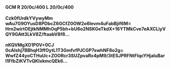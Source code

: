 #### GCM R 20/0c/400 L 20/0c/400
**Czk0fUrdkYVywyMm**<br/>**wAu7G9OYusD8PDbcZ6GCfZ0OW2o6Ievm4uFabBjif6M=**<br/>**Hrn2wirtOEjtkNMMhOqP5bh+bU6o2NSKGeTkdX+16YTMkCve7eAXCLiyVQY9GAtt3LkV8Z/ftaabV8f8...**<br/><br/>
**nKQVMgXO1P0V+0CJ**<br/>**0cAlshj7BBhqH3ffOytL1T3GmfvfPJCGP7swhNF8o2g=**<br/>**WwfZ44yoCTHuUc+ZOORcr3SUZpvaRx4pM9/3tESJPRFNtFlqcYHjaluBarl1FfbZiKVTvQKIxkmcQEk6...**
